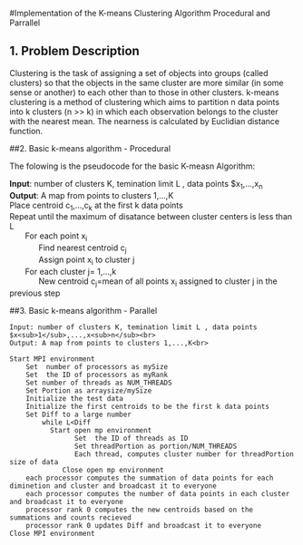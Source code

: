 #Implementation of the K-means Clustering Algorithm Procedural and Parrallel

## 1. Problem Description 

Clustering is the task of assigning a set of objects into groups (called clusters) so that the objects in the same cluster are more similar (in some sense or another) to each other than to those in other clusters. k-means clustering is a method of clustering which aims to partition n data points into k clusters (n >> k) in which each observation belongs to the cluster with the nearest mean.  The nearness is calculated by Euclidian distance function.

##2. Basic  k-means algorithm - Procedural

The folowing is the pseudocode for the basic K-measn Algorithm:

**Input**: number of clusters K, temination limit L , data points $x<sub>1</sub>,...,x<sub>n</sub><br>
**Output**: A map from points to clusters 1,...,K<br>
Place centroid c<sub>1</sub>,…,c<sub>k</sub> at the first k data points<br>
Repeat until the maximum of disatance between cluster centers is less than L <br>
&nbsp;&nbsp;&nbsp;&nbsp;&nbsp;&nbsp;	For each point x<sub>i</sub><br>
&nbsp;&nbsp;&nbsp;&nbsp;&nbsp;&nbsp;&nbsp;&nbsp;&nbsp;&nbsp;&nbsp;&nbsp;	Find nearest centroid c<sub>j</sub><br>
&nbsp;&nbsp;&nbsp;&nbsp;&nbsp;&nbsp;&nbsp;&nbsp;&nbsp;&nbsp;&nbsp;&nbsp;		Assign point x<sub>i</sub> to cluster j<br>
&nbsp;&nbsp;&nbsp;&nbsp; &nbsp;&nbsp;For each cluster j= 1,…,k<br>
&nbsp;&nbsp;&nbsp;&nbsp;&nbsp;&nbsp;&nbsp;&nbsp;&nbsp;&nbsp;&nbsp;&nbsp; New centroid c<sub>j</sub>=mean of all points x<sub>i</sub> assigned to cluster j in the previous step<br>


<!--![Test 1 Result 2](https://github.com/maederayati/Parallel-Kmeans/blob/master/Test1_result2.jpg) <br><br>-->


##3. Basic  k-means algorithm - Parallel
```
Input: number of clusters K, temination limit L , data points $x<sub>1</sub>,...,x<sub>n</sub><br>
Output: A map from points to clusters 1,...,K<br>

Start MPI environment 
	Set  number of processors as mySize
	Set  the ID of processors as myRank
	Set number of threads as NUM_THREADS	
	Set Portion as arraysize/mySize
	Initialize the test data
	Initialize the first centroids to be the first k data points	
	Set Diff to a large number
		while L<Diff
		  Start open mp environment
        		Set  the ID of threads as ID
        		Set threadPortion as portion/NUM_THREADS
       			Each thread, computes cluster number for threadPortion size of data 
    		 Close open mp environment
	each processor computes the summation of data points for each diminetion and cluster and broadcast it to everyone
	each processor computes the number of data points in each cluster and broadcast it to everyone
	processor rank 0 computes the new centroids based on the summations and counts recieved 
	processor rank 0 updates Diff and broadcast it to everyone		
Close MPI environment

```

